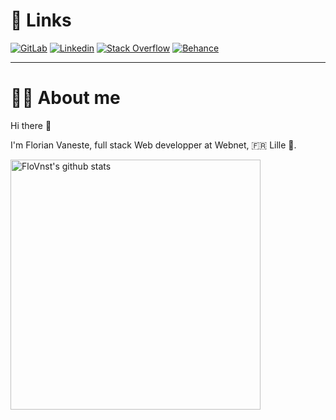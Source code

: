 <!--### Hi there 👋-->

<!--
Here are some ideas to get you started:

- 🔭 I’m currently working on ...
- 🌱 I’m currently learning ...
- 👯 I’m looking to collaborate on ...
- 🤔 I’m looking for help with ...
- 💬 Ask me about ...
- 📫 How to reach me: ...
- 😄 Pronouns: ...
- ⚡ Fun fact: ...
-->

# 🔗 Links

[![GitLab](https://img.shields.io/badge/GitLab-330F63?style=for-the-badge&logo=gitlab&logoColor=white&link=https://gitlab.com/FloVnst)](https://gitlab.com/FloVnst)
[![Linkedin](https://img.shields.io/badge/LinkedIn-0077B5?style=for-the-badge&logo=linkedin&logoColor=white&link=https://www.linkedin.com/in/florian-vaneste/?locale=en_US)](https://www.linkedin.com/in/florian-vaneste/?locale=en_US)
[![Stack Overflow](https://img.shields.io/badge/Stack_Overflow-FE7A16?style=for-the-badge&logo=stack-overflow&logoColor=white&link=https://stackoverflow.com/users/15008929/florian-vaneste)](https://stackoverflow.com/users/15008929/florian-vaneste)
[![Behance](https://aleen42.github.io/badges/src/behance.svg)](https://www.behance.net/flovnst)  

---

# 👨‍💻 About me

Hi there 👋

I'm Florian Vaneste, full stack Web developper at Webnet, 🇫🇷 Lille 🙂.  

<a href="https://github.com/FloVnst"><img alt="FloVnst's github stats" src="https://github-readme-stats.vercel.app/api?username=FloVnst&theme=nord&show_icons=true&hide_border=true" width="400px"><a/>
